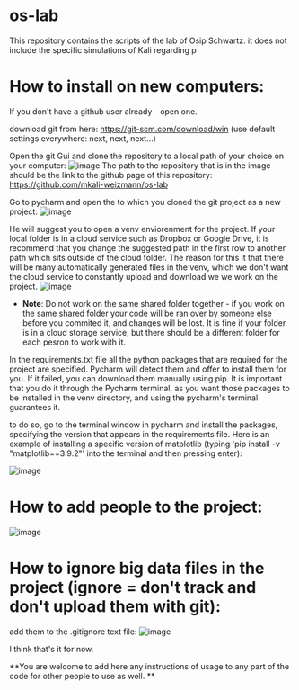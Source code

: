 # os-lab
This repository contains the scripts of the lab of Osip Schwartz. it does not include the specific simulations of Kali regarding p

# How to install on new computers:
If you don't have a github user already - open one.

download git from here: https://git-scm.com/download/win  (use default settings everywhere: next, next, next...)

Open the git Gui and clone the repository to a local path of your choice on your computer:
![image](https://github.com/user-attachments/assets/e4208795-88a5-402f-a09e-1adda10f5aac)
The path to the repository that is in the image should be the link to the github page of this repository: https://github.com/mkali-weizmann/os-lab

Go to pycharm and open the to which you cloned the git project as a new project:
![image](https://github.com/user-attachments/assets/a5bf101b-432a-4f65-8457-9230f352da71)

He will suggest you to open a venv enviorenment for the project. If your local folder is in a cloud service such as Dropbox or Google Drive, it is recommend that you change the suggested path in the first row to another path which sits outside of the cloud folder. The reason for this it that there will be many automatically generated files in the venv, which we don't want the cloud service to constantly upload and download we we work on the project.
![image](https://github.com/user-attachments/assets/9ef86347-4249-49fe-9d89-4387e4080bb8)

* **Note**: Do not work on the same shared folder together - if you work on the same shared folder your code will be ran over by someone else before you commited it, and changes will be lost. It is fine if your folder is in a cloud storage service, but there should be a different folder for each pesron to work with it.

In the requirements.txt file all the python packages that are required for the project are specified. Pycharm will detect them and offer to install them for you. If it failed, you can download them manually using pip. It is important that you do it through the Pycharm terminal, as you want those packages to be installed in the venv directory, and using the pycharm's terminal guarantees it.

to do so, go to the terminal window in pycharm and install the packages, specifying the version that appears in the requirements file.
Here is an example of installing a specific version of matplotlib (typing 'pip install -v "matplotlib==3.9.2"' into the terminal and then pressing enter):

![image](https://github.com/user-attachments/assets/1812c0ef-f737-472b-8eec-54a3bddaa6e7)

# How to add people to the project:
![image](https://github.com/user-attachments/assets/b39eb518-70e0-4e77-af6e-ca12223bfd2c)

# How to ignore big data files in the project (ignore = don't track and don't upload them with git):
add them to the .gitignore text file:
![image](https://github.com/user-attachments/assets/22f727dc-4804-4ad9-ba1e-fcb172bfaaf5)

I think that's it for now.

**You are welcome to add here any instructions of usage to any part of the code for other people to use as well.
**





